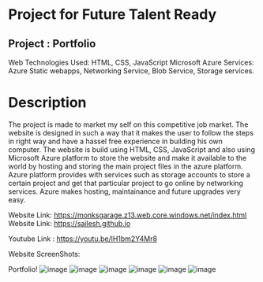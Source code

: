# Project for Future Talent Ready
## Project : Portfolio

Web Technologies Used: HTML, CSS, JavaScript Microsoft Azure Services: Azure Static webapps, Networking Service, Blob Service, Storage services.
# Description

The project is made to market my self on this competitive job market. The website is designed in such a way that it makes the user to follow the steps in right way and have a hassel free experience in building his own computer. The website is build using HTML, CSS, JavaScript and also using Microsoft Azure platform to store the website and make it available to the world by hosting and storing the main project files in the azure platform. Azure platform provides with services such as storage accounts to store a certain project and get that particular project to go online by networking services. Azure makes hosting, maintainance and future upgrades very easy.

Website Link: https://monksgarage.z13.web.core.windows.net/index.html
Website Link: https://sailesh.github.io 

Youtube Link : https://youtu.be/lH1bm2Y4Mr8

Website ScreenShots:

Portfolio!
![image](https://user-images.githubusercontent.com/93115567/204108608-d72bf142-822c-4dce-99ab-d7712ba85c97.png)
![image](https://user-images.githubusercontent.com/93115567/200665684-c92696f6-5215-435b-9103-d8c9f8b66581.png)
![image](https://user-images.githubusercontent.com/93115567/200665817-72481ab6-e57b-46ab-9b11-eca5adebaed2.png)
![image](https://user-images.githubusercontent.com/93115567/204107434-2d9182f8-cfb8-483a-b7c8-3d7cb3a2f05d.png)
![image](https://user-images.githubusercontent.com/93115567/204107468-3d131ef5-6f3f-4ac1-b8c2-a7d392bb0a07.png)
![image](https://user-images.githubusercontent.com/93115567/204107478-779c512c-d280-400c-b9fb-e2b6e5b983d4.png)



